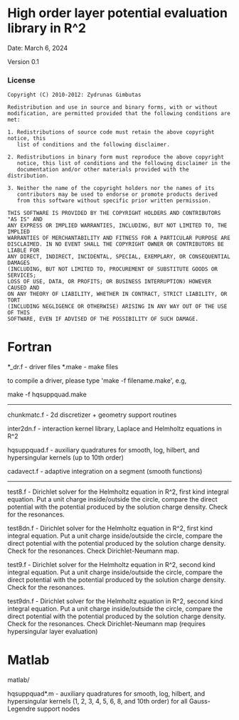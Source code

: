 # High order layer potential evaluation library in R^2 

Date: March 6, 2024

Version 0.1

### License

```
Copyright (C) 2010-2012: Zydrunas Gimbutas

Redistribution and use in source and binary forms, with or without
modification, are permitted provided that the following conditions are met: 

1. Redistributions of source code must retain the above copyright notice, this
   list of conditions and the following disclaimer. 

2. Redistributions in binary form must reproduce the above copyright
   notice, this list of conditions and the following disclaimer in the
   documentation and/or other materials provided with the distribution.

3. Neither the name of the copyright holders nor the names of its
   contributors may be used to endorse or promote products derived
   from this software without specific prior written permission.

THIS SOFTWARE IS PROVIDED BY THE COPYRIGHT HOLDERS AND CONTRIBUTORS "AS IS" AND
ANY EXPRESS OR IMPLIED WARRANTIES, INCLUDING, BUT NOT LIMITED TO, THE IMPLIED
WARRANTIES OF MERCHANTABILITY AND FITNESS FOR A PARTICULAR PURPOSE ARE
DISCLAIMED. IN NO EVENT SHALL THE COPYRIGHT OWNER OR CONTRIBUTORS BE LIABLE FOR
ANY DIRECT, INDIRECT, INCIDENTAL, SPECIAL, EXEMPLARY, OR CONSEQUENTIAL DAMAGES
(INCLUDING, BUT NOT LIMITED TO, PROCUREMENT OF SUBSTITUTE GOODS OR SERVICES;
LOSS OF USE, DATA, OR PROFITS; OR BUSINESS INTERRUPTION) HOWEVER CAUSED AND
ON ANY THEORY OF LIABILITY, WHETHER IN CONTRACT, STRICT LIABILITY, OR TORT
(INCLUDING NEGLIGENCE OR OTHERWISE) ARISING IN ANY WAY OUT OF THE USE OF THIS
SOFTWARE, EVEN IF ADVISED OF THE POSSIBILITY OF SUCH DAMAGE.
```

Fortran
=======

*_dr.f - driver files
*.make - make files

to compile a driver, please type 'make -f filename.make', e.g,

make -f hqsuppquad.make 


---

chunkmatc.f - 2d discretizer + geometry support routines

inter2dn.f - interaction kernel library, Laplace and Helmholtz equations in R^2

hqsuppquad.f - auxiliary quadratures for smooth, log, hilbert, and
               hypersingular kernels (up to 10th order)

cadavect.f - adaptive integration on a segment (smooth functions)


---

test8.f - Dirichlet solver for the Helmholtz equation in R^2, first kind
          integral equation. Put a unit charge inside/outside the circle,
          compare the direct potential with the potential produced by
          the solution charge density. Check for the resonances.

test8dn.f - Dirichlet solver for the Helmholtz equation in R^2, first kind
          integral equation. Put a unit charge inside/outside the circle,
          compare the direct potential with the potential produced by
          the solution charge density. Check for the resonances.
	  Check Dirichlet-Neumann map.

test9.f - Dirichlet solver for the Helmholtz equation in R^2, second kind
          integral equation. Put a unit charge inside/outside the circle,
          compare the direct potential with the potential produced by
          the solution charge density. Check for the resonances.

test9dn.f - Dirichlet solver for the Helmholtz equation in R^2, second kind
          integral equation. Put a unit charge inside/outside the circle,
          compare the direct potential with the potential produced by
          the solution charge density. Check for the resonances.
	  Check Dirichlet-Neumann map (requires hypersingular layer evaluation)


Matlab
======

matlab/

hqsuppquad*.m - auxiliary quadratures for smooth, log, hilbert, and
                hypersingular kernels (1, 2, 3, 4, 5, 6, 8, and 10th order)
                for all Gauss-Legendre support nodes

